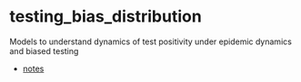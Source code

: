 # testing_bias_distribution

Models to understand dynamics of test positivity under epidemic dynamics and biased testing

- [notes](testing_distrib.html)

